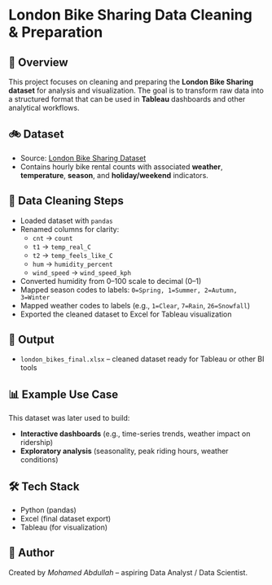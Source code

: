 # London Bike Sharing Data Cleaning & Preparation

## 📌 Overview
This project focuses on cleaning and preparing the **London Bike Sharing dataset** for analysis and visualization. The goal is to transform raw data into a structured format that can be used in **Tableau** dashboards and other analytical workflows.

## 🚲 Dataset
- Source: [London Bike Sharing Dataset](https://www.kaggle.com/datasets/hmavrodiev/london-bike-sharing-dataset)  
- Contains hourly bike rental counts with associated **weather**, **temperature**, **season**, and **holiday/weekend** indicators.

## 🔧 Data Cleaning Steps
- Loaded dataset with `pandas`
- Renamed columns for clarity:
  - `cnt` → `count`
  - `t1` → `temp_real_C`
  - `t2` → `temp_feels_like_C`
  - `hum` → `humidity_percent`
  - `wind_speed` → `wind_speed_kph`
- Converted humidity from 0–100 scale to decimal (0–1)
- Mapped season codes to labels: `0=Spring, 1=Summer, 2=Autumn, 3=Winter`
- Mapped weather codes to labels (e.g., `1=Clear`, `7=Rain`, `26=Snowfall`)
- Exported the cleaned dataset to Excel for Tableau visualization

## 📂 Output
- `london_bikes_final.xlsx` – cleaned dataset ready for Tableau or other BI tools

## 📊 Example Use Case
This dataset was later used to build:
- **Interactive dashboards** (e.g., time-series trends, weather impact on ridership)
- **Exploratory analysis** (seasonality, peak riding hours, weather conditions)

## 🛠️ Tech Stack
- Python (pandas)
- Excel (final dataset export)
- Tableau (for visualization)

## 📧 Author
Created by *Mohamed Abdullah* – aspiring Data Analyst / Data Scientist.
